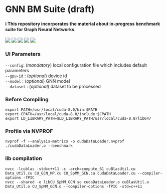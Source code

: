 # GNN BM Suite (draft)

#### :information_source: This repository incorporates the material about in-progress benchmark suite for Graph Neural Networks.

<a href="https://github.com/tekdogan/gcn/blob/master/LICENSE">
        <img src="https://img.shields.io/github/license/tekdogan/gcn?style=plastic" /></a>


<a href="">
<img src="https://img.shields.io/github/stars/tekdogan/gcn.svg"/></a>

<a href="">
<img src="https://img.shields.io/github/commit-activity/w/tekdogan/gcn?style=plastic"/></a>

<a href="">
<img src="https://img.shields.io/github/followers/tekdogan?style=social"/></a>

<a href="">
        <img src="https://img.shields.io/badge/NVIDIA-V100-76B900?style=for-the-badge&logo=nvidia&logoColor=white" /></a>

### UI Parameters
`--config`: (_mandatory_) local configuration file which includes default parameters  
`--gpu-id` : (_optional_) device id  
`--model` : (_optional_) GNN model  
`--dataset` : (_optional_) dataset to be processed  

### Before Compiling
`export PATH=/usr/local/cuda-8.0/bin:$PATH`  
`export CPATH=/usr/local/cuda-8.0/include:$CPATH`  
`export LD_LIBRARY_PATH=$LD_LIBRARY_PATH/usr/local/cuda-8.0/lib64/`  

### Profile via NVPROF
`nvprof -f --analysis-metrics -o cudaDataLoader.nvprof ./cudaDataLoader.o --benchmark`  

### lib compilation
`nvcc -lcublas -std=c++11 -c -arch=compute_61 cuBlasUtil.cu Data_Util.cu CU_GCN_MP.cu CU_SpMM_GCN.cu cudaDataLoader.cu --compiler-options -fPIC`  
`nvcc --shared -o libCU_SpMM_GCN.so cudaDataLoader.o cuBlasUtil.o Data_Util.o CU_SpMM_GCN.o --compiler-options -fPIC -std=c++11`  
